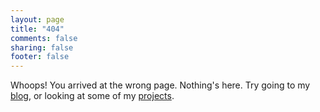 ```yaml
---
layout: page
title: "404"
comments: false
sharing: false
footer: false
---
```


Whoops! You arrived at the wrong page. Nothing's here. Try going to my [blog](/blog), or looking at some of my [projects](/projects/).

<script>
$(function() {
  Swiftype.renderStyle = "inline";
  // $('#st-results-container')
});
</script>